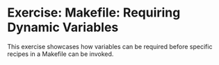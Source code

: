 # Exercise: Makefile: Requiring Dynamic Variables

This exercise showcases how variables can be required before specific
recipes in a Makefile can be invoked.
